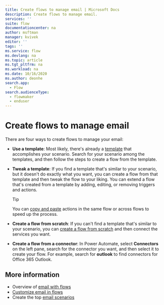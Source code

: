 ```yaml
---
title: Create flows to manage email | Microsoft Docs
description: Create flows to manage email.
services: ''
suite: flow
documentationcenter: na
author: msftman
manager: kvivek
editor: ''
tags: ''
ms.service: flow
ms.devlang: na
ms.topic: article
ms.tgt_pltfrm: na
ms.workload: na
ms.date: 10/16/2020
ms.author: deonhe
search.app: 
  - Flow
search.audienceType: 
  - flowmaker
  - enduser
---
```


# Create flows to manage email

There are four ways to create flows to manage your email:<!--note from editor: There is no order here.-->

- **Use a template**: Most likely, there's already a [template](https://preview.flow.microsoft.com/templates) that accomplishes your scenario. Search for your scenario among the templates, and then follow the steps to create a flow from the template.

- **Tweak a template**: If you find a template that's similar to your scenario, but it doesn't do exactly what you want, you can create a flow from that template and then tweak the flow to your liking. You can extend a flow that's created from a template by adding, editing, or removing triggers and actions. 

   <!--Todo use a link in the docs, not a blog-->
   >[!TIP]
   >You can [copy and paste](https://flow.microsoft.com/blog/introducing-clipboard-in-flow-designer-and-three-new-user-experience-updates/) actions in the same flow or across flows to speed up the process.

- **Create a flow from scratch**: If you can't find a template that's similar to your scenario, you can [create a flow from scratch](https://docs.microsoft.com/power-automate/get-started-logic-flow) and then connect the services you want.

- **Create a flow from a connector**: In Power Automate, select **Connectors** on the left pane, search for the connector you want, and then select it to create your flow. For example, search for **outlook** to find connectors for Office 365 Outlook.

## More information

- Overview of [email with flows](email-overview.md)
- [Customize email in flows](email-customization.md)
- Create the top [email scenarios](email-top-scenarios.md)
